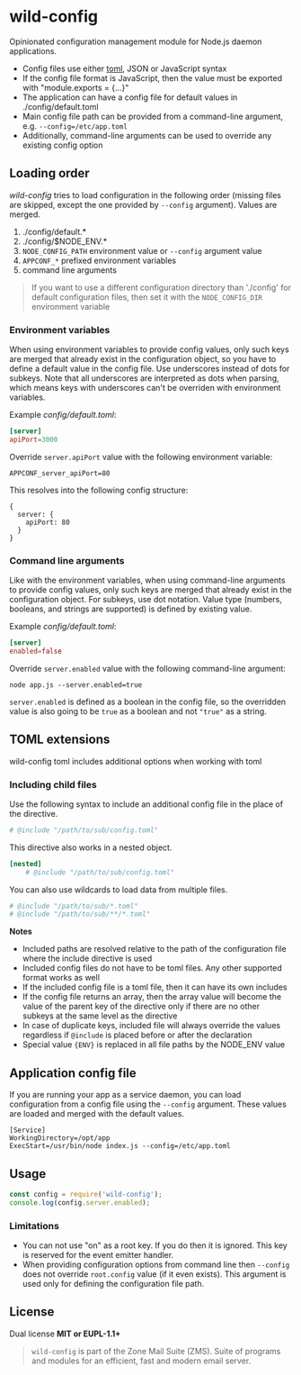 # wild-config

Opinionated configuration management module for Node.js daemon applications.

-   Config files use either [toml](https://github.com/toml-lang/toml), JSON or JavaScript syntax
-   If the config file format is JavaScript, then the value must be exported with "module.exports = {...}"
-   The application can have a config file for default values in ./config/default.toml
-   Main config file path can be provided from a command-line argument, e.g. `--config=/etc/app.toml`
-   Additionally, command-line arguments can be used to override any existing config option

## Loading order

_wild-config_ tries to load configuration in the following order (missing files are skipped, except the one provided by `--config` argument). Values are merged.

1. ./config/default.\*
2. ./config/\$NODE_ENV.\*
3. `NODE_CONFIG_PATH` environment value or `--config` argument value
4. `APPCONF_*` prefixed environment variables
5. command line arguments

> If you want to use a different configuration directory than './config' for default configuration files, then set it with the `NODE_CONFIG_DIR` environment variable

### Environment variables

When using environment variables to provide config values, only such keys are merged that already exist in the configuration object, so you have to define a default value in the config file. Use underscores instead of dots for subkeys. Note that all underscores are interpreted as dots when parsing, which means keys with underscores can't be overriden with environment variables.

Example _config/default.toml_:

```toml
[server]
apiPort=3000
```

Override `server.apiPort` value with the following environment variable:

```
APPCONF_server_apiPort=80
```

This resolves into the following config structure:

```
{
  server: {
    apiPort: 80
  }
}
```

### Command line arguments

Like with the environment variables, when using command-line arguments to provide config values, only such keys are merged that already exist in the configuration object. For subkeys, use dot notation. Value type (numbers, booleans, and strings are supported) is defined by existing value.

Example _config/default.toml_:

```toml
[server]
enabled=false
```

Override `server.enabled` value with the following command-line argument:

```
node app.js --server.enabled=true
```

`server.enabled` is defined as a boolean in the config file, so the overridden value is also going to be `true` as a boolean and not `"true"` as a string.

## TOML extensions

wild-config toml includes additional options when working with toml

### Including child files

Use the following syntax to include an additional config file in the place of the directive.

```toml
# @include "/path/to/sub/config.toml"
```

This directive also works in a nested object.

```toml
[nested]
    # @include "/path/to/sub/config.toml"
```

You can also use wildcards to load data from multiple files.

```toml
# @include "/path/to/sub/*.toml"
# @include "/path/to/sub/**/*.toml"
```

**Notes**

-   Included paths are resolved relative to the path of the configuration file where the include directive is used
-   Included config files do not have to be toml files. Any other supported format works as well
-   If the included config file is a toml file, then it can have its own includes
-   If the config file returns an array, then the array value will become the value of the parent key of the directive only if there are no other subkeys at the same level as the directive
-   In case of duplicate keys, included file will always override the values regardless if `@include` is placed before or after the declaration
-   Special value `{ENV}` is replaced in all file paths by the NODE_ENV value

## Application config file

If you are running your app as a service daemon, you can load configuration from a config file using the `--config` argument. These values are loaded and merged with the default values.

```
[Service]
WorkingDirectory=/opt/app
ExecStart=/usr/bin/node index.js --config=/etc/app.toml
```

## Usage

```javascript
const config = require('wild-config');
console.log(config.server.enabled);
```

### Limitations

-   You can not use "on" as a root key. If you do then it is ignored. This key is reserved for the event emitter handler.
-   When providing configuration options from command line then `--config` does not override `root.config` value (if it even exists). This argument is used only for defining the configuration file path.

## License

Dual license **MIT or EUPL-1.1+**

> `wild-config` is part of the Zone Mail Suite (ZMS). Suite of programs and modules for an efficient, fast and modern email server.